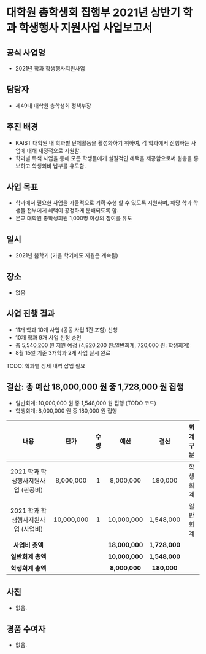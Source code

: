 대학원 총학생회 집행부 2021년 상반기 학과 학생행사 지원사업 사업보고서
===

## 공식 사업명
- 2021년 학과 학생행사지원사업

## 담당자
- 제49대 대학원 총학생회 정책부장

## 추진 배경
- KAIST 대학원 내 학과별 단체활동을 활성화하기 위하여, 각 학과에서 진행하는 사업에 대해 재정적으로 지원함.
- 학과별 특색 사업을 통해 모든 학생들에게 실질적인 혜택을 제공함으로써 원총을 홍보하고 학생회비 납부를 유도함.

## 사업 목표
- 학과에서 필요한 사업을 자율적으로 기획‧수행 할 수 있도록 지원하며, 해당 학과 학생들 전부에게 혜택이 공정하게 분배되도록 함.
- 본교 대학원 총학생회원 1,000명 이상의 참여를 유도

## 일시
- 2021년 봄학기 (가을 학기에도 지원은 계속됨)

## 장소
- 없음

## 사업 진행 결과
- 11개 학과 10개 사업 (공동 사업 1건 포함) 신청
- 10개 학과 9개 사업 신청 승인
- 총 5,540,200 원 지원 예정 (4,820,200 원:일반회계, 720,000 원: 학생회계)
- 8월 15일 기준 3개학과 2개 사업 실시 완료

TODO: 학과별 상세 내역 삽입 필요

## 결산: 총 예산 18,000,000 원 중 1,728,000 원 집행
- 일반회계: 10,000,000 원 중 1,548,000 원 집행 (TODO 코드)
- 학생회계: 8,000,000 원 중 180,000 원 집행

| **내용** | **단가** | **수량** | **예산** | **결산** | **회계구분** |
|:---:|:---:|:---:|:---:|:---:|:---:|
| 2021 학과 학생행사지원사업 (판공비)| 8,000,000| 1| 8,000,000| 180,000| 학생회계 | 
| 2021 학과 학생행사지원사업 (사업비)| 10,000,000| 1| 10,000,000| 1,548,000| 일반회계 | 
| **사업비 총액** |  |  | **18,000,000** | **1,728,000** |  |
| **일반회계 총액** |  |  | **10,000,000** | **1,548,000** |  |
| **학생회계 총액** |  |  | **8,000,000** | **180,000** |  |

## 사진
- 없음.

## 경품 수여자
- 없음.